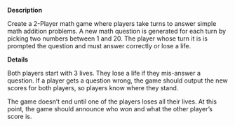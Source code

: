 <b>Description</b>

Create a 2-Player math game where players take turns to answer simple math addition problems.
A new math question is generated for each turn by picking two numbers between 1 and 20.
The player whose turn it is is prompted the question and must answer correctly or lose a life.


<b>Details</b>

Both players start with 3 lives. They lose a life if they mis-answer a question.
If a player gets a question wrong, the game should output the new scores for both players,
  so players know where they stand.

The game doesn’t end until one of the players loses all their lives.
At this point, the game should announce who won and what the other player’s score is.
